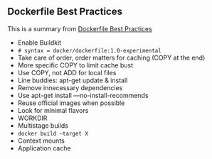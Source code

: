 ## Dockerfile Best Practices

This is a summary from [Dockerfile Best Practices](https://www.youtube.com/watch?v=t2cDtDrNqc8)

- Enable Buildkit
- `# syntax = docker/dockerfile:1.0-experimental`
- Take care of order, order matters for caching (COPY at the end)
- More specific COPY to limit cache bust
- Use COPY, not ADD for local files
- Line buddies: apt-get update & install
- Remove innecessary dependencies
- Use apt-get install —no-install-recommends
- Reuse official images when possible
- Look for minimal flavors
- WORKDIR
- Multistage builds
- `docker build —target X`
- Context mounts
- Application cache
